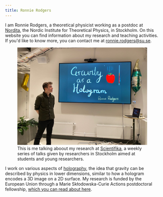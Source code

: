 ```yaml
---
title: Ronnie Rodgers
---
```

I am Ronnie Rodgers, a theoretical physicist working as a postdoc at [Nordita](https://nordita.org/), the Nordic Institute for Theoretical Physics, in Stockholm. On this website you can find information about my research and teaching activities. If you'd like to know more, you can contact me at ronnie.rodgers@su.se.
<figure> <img src="pictures/me.jpeg" /> <figcaption>This is me talking aboout my research at <a href="https://scientifika.se/">Scientifika</a>, a weekly series of talks given by researchers in Stockholm aimed at students and young researchers. </figcaption> </figure>

 I work on various aspects of [holography](https://en.wikipedia.org/wiki/Holographic_principle), the idea that gravity can be described by physics in lower dimensions, similar to how a hologram encodes a 3D image on a 2D surface. My research is funded by the European Union through a Marie Skłodowska-Curie Actions postdoctoral fellowship, [which you can read about here](HATS.md).
